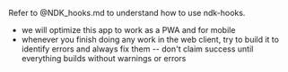 Refer to @NDK_hooks.md to understand how to use ndk-hooks.

- we will optimize this app to work as a PWA and for mobile
- whenever you finish doing any work in the web client, try to build it to identify errors and always fix them -- don't claim success until everything builds without warnings or errors